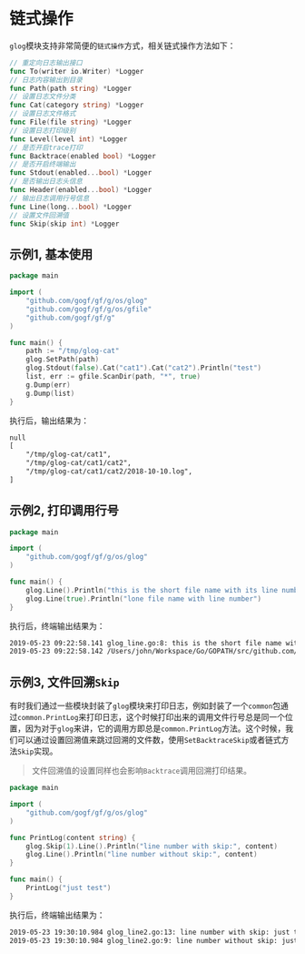 # 链式操作

`glog`模块支持非常简便的`链式操作`方式，相关链式操作方法如下：
```go
// 重定向日志输出接口
func To(writer io.Writer) *Logger
// 日志内容输出到目录
func Path(path string) *Logger
// 设置日志文件分类
func Cat(category string) *Logger
// 设置日志文件格式
func File(file string) *Logger
// 设置日志打印级别
func Level(level int) *Logger
// 是否开启trace打印
func Backtrace(enabled bool) *Logger
// 是否开启终端输出
func Stdout(enabled...bool) *Logger
// 是否输出日志头信息
func Header(enabled...bool) *Logger
// 输出日志调用行号信息
func Line(long...bool) *Logger
// 设置文件回溯值
func Skip(skip int) *Logger
```

## 示例1, 基本使用
```go
package main

import (
    "github.com/gogf/gf/g/os/glog"
    "github.com/gogf/gf/g/os/gfile"
    "github.com/gogf/gf/g"
)

func main() {
    path := "/tmp/glog-cat"
    glog.SetPath(path)
    glog.Stdout(false).Cat("cat1").Cat("cat2").Println("test")
    list, err := gfile.ScanDir(path, "*", true)
    g.Dump(err)
    g.Dump(list)
}
```
执行后，输出结果为：
```html
null
[
	"/tmp/glog-cat/cat1",
	"/tmp/glog-cat/cat1/cat2",
	"/tmp/glog-cat/cat1/cat2/2018-10-10.log",
]
```

## 示例2, 打印调用行号

```go
package main

import (
	"github.com/gogf/gf/g/os/glog"
)

func main() {
	glog.Line().Println("this is the short file name with its line number")
	glog.Line(true).Println("lone file name with line number")
}
```
执行后，终端输出结果为：
```html
2019-05-23 09:22:58.141 glog_line.go:8: this is the short file name with its line number
2019-05-23 09:22:58.142 /Users/john/Workspace/Go/GOPATH/src/github.com/gogf/gf/geg/os/glog/glog_line.go:9: lone file name with line number
```

## 示例3, 文件回溯`Skip`

有时我们通过一些模块封装了`glog`模块来打印日志，例如封装了一个`common`包通过`common.PrintLog`来打印日志，这个时候打印出来的调用文件行号总是同一个位置，因为对于`glog`来讲，它的调用方即总是`common.PrintLog`方法。这个时候，我们可以通过设置回溯值来跳过回溯的文件数，使用`SetBacktraceSkip`或者链式方法`Skip`实现。

> 文件回溯值的设置同样也会影响`Backtrace`调用回溯打印结果。

```go
package main

import (
	"github.com/gogf/gf/g/os/glog"
)

func PrintLog(content string) {
	glog.Skip(1).Line().Println("line number with skip:", content)
	glog.Line().Println("line number without skip:", content)
}

func main() {
	PrintLog("just test")
}
```
执行后，终端输出结果为：
```html
2019-05-23 19:30:10.984 glog_line2.go:13: line number with skip: just test
2019-05-23 19:30:10.984 glog_line2.go:9: line number without skip: just test
```

